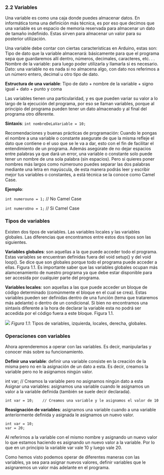 ### 2.2 Variables

Una variable es como una caja donde puedes almacenar datos. En informática toma una definición más técnica, es por eso que decimos que una variable es un espacio de memoria reservada para almacenar un dato de tamaño indefinido. Estas sirven para almacenar un valor para su posterior utilización. 

Una variable debe contar con ciertas características en Arduino, estas son:
Tipo de dato que la variable almacenará: básicamente para que el programa sepa que guardaremos allí dentro, números, decimales, caracteres, etc. . .
Nombre de la variable: para luego poder utilizarla y llamarla si es necesario.
Dato: una variable no es nada si no almacena algo, con dato nos referimos a un número entero, decimal u otro tipo de dato.

**Estructura de una variable**: Tipo de dato + nombre de la variable + signo igual + dato + punto y coma

Las variables tienen una particularidad, y es que pueden variar su valor a lo largo de la ejecución del programa, por eso se llaman variables, porque al principio del programa pueden tener un dato almacenado y al final del programa otro diferente.

**Sintaxis**: `int nombreDeLaVariable = 10;`

Recomendaciones y buenas prácticas de programación: Cuando le pongas el nombre a una variable o constante asegurate de que la misma refleje el dato que contiene o el uso que se le va a dar, esto con el fin de facilitar el entendimiento de un programa. Además asegúrate de no dejar espacios entre palabras ya que dará un error, una variable o constante solo puede tener un nombre de una sola palabra (sin espacios). Pero si quieres poner nombres más largos como númerouno puedes separar las dos palabras mediante una letra en mayúscula, de esta manera podrás leer y escribir mejor tus variables o constantes, a está técnica se la conoce como Camel Case.

**Ejemplo**:

``int numerouno = 1;``        // No Camel Case

``int numeroUno = 1;``        // Si Camel Case

### Tipos de variables

Existen dos tipos de variables. Las variables locales y las variables globales. Las diferencias que encontramos entre estos dos tipos son las siguientes. 

**Variables globales**: son aquellas a la que puede acceder todo el programa. Estas variables se encuentran definidas fuera del void setup() y del void loop(). Se dice que son globales porque todo el programa puede acceder a ellas. Figura 1.1. Es importante saber que las variables globales ocupan más alamcenamiento de nuestro programa ya que debe estar disponible para ser accesida por cualquier parte del programa.

**Variables locales**: son aquellas a las que puede acceder un bloque de código determinado (comúnmente el bloque en el cual se crea). Estas variables pueden ser definidas dentro de una función (tema que trataremos más adelante) o dentro de un condicional. Si bien no encontramos una sintaxis diferente a la hora de declarar la variable esta no podrá ser accedida por el código fuera a este bloque. Figura 1.1.

![](https://i.imgur.com/kHpoVmF.png)
*Figura 1.1*: Tipos de variables, izquierda, locales, derecha, globales.

### Operaciones con variables

Ahora aprenderemos a operar con las variables. Es decir, manipularlas y conocer más sobre su funcionamiento. 

**Definir una variable**: definir una variable consiste en la creación de la misma pero no en la asignación de un dato a esta. Es decir, creamos la variable pero no le asignamos ningún valor. 

int var;    // Creamos la variable pero no asignamos ningún dato a esta
Asignar una variables: asignamos una variable cuando le asignamos un valor a la variable definida (también se suele decir declarada). 

```arduino
int var = 10;    // Creamos una variable y le asignamos el valor de 10
```

**Reasignación de variables**:  asignamos una variable cuando a una variable anteriormente definida y asignada le asignamos un nuevo valor. 

```arduino
int var = 10;
var = 20;

```
Al referirnos a la variable con el mismo nombre y asignando un nuevo valor lo que estamos haciendo es asignando un nuevo valor a la variable. Por lo que en un principio la variable var vale 10 y luego vale 20. 

Como hemos visto podemos operar de diferentes maneras con las variables, ya sea para asignar nuevos valores, definir variables que le asignaremos un valor más adelante en el programa.